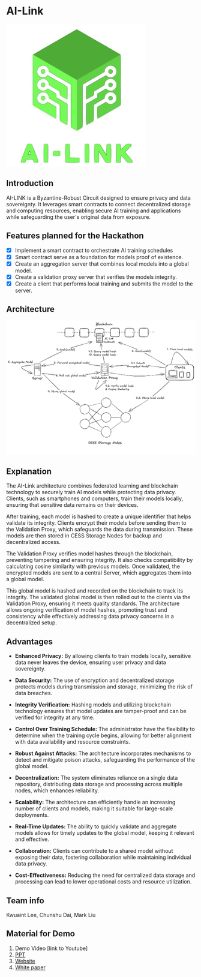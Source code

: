 # AI-Link

![logo](doc/logo.png)

## Introduction
AI-LINK is a Byzantine-Robust Circuit designed to ensure privacy and data sovereignty. It leverages smart contracts to connect decentralized storage and computing resources, enabling secure AI training and applications while safeguarding the user's original data from exposure.

## Features planned for the Hackathon

- [x] Implement a smart contract to orchestrate AI training schedules 
- [X] Smart contract serve as a foundation for models proof of existence.
- [x] Create an aggregation server that combines local models into a global model.
- [x] Create a validation proxy server that verifies the models integrity.
- [x] Create a client that performs local training and submits the model to the server.

## Architecture
![Architecture](doc/AI-Link_Hackathon.png)

## Explanation
The AI-Link architecture combines federated learning and blockchain technology to securely train AI models while protecting data privacy. Clients, such as smartphones and computers, train their models locally, ensuring that sensitive data remains on their devices.

After training, each model is hashed to create a unique identifier that helps validate its integrity. Clients encrypt their models before sending them to the Validation Proxy, which safeguards the data during transmission. These models are then stored in CESS Storage Nodes for backup and decentralized access.

The Validation Proxy verifies model hashes through the blockchain, preventing tampering and ensuring integrity. It also checks compatibility by calculating cosine similarity with previous models. Once validated, the encrypted models are sent to a central Server, which aggregates them into a global model.

This global model is hashed and recorded on the blockchain to track its integrity. The validated global model is then rolled out to the clients via the Validation Proxy, ensuring it meets quality standards. The architecture allows ongoing verification of model hashes, promoting trust and consistency while effectively addressing data privacy concerns in a decentralized setup.

## Advantages
- **Enhanced Privacy:** By allowing clients to train models locally, sensitive data never leaves the device, ensuring user privacy and data sovereignty.

- **Data Security:** The use of encryption and decentralized storage protects models during transmission and storage, minimizing the risk of data breaches.

- **Integrity Verification:** Hashing models and utilizing blockchain technology ensures that model updates are tamper-proof and can be verified for integrity at any time.
  
- **Control Over Training Schedule:** The administrator have the flexibility to determine when the training cycle begins, allowing for better alignment with data availability and resource constraints.

- **Robust Against Attacks:** The architecture incorporates mechanisms to detect and mitigate poison attacks, safeguarding the performance of the global model.

- **Decentralization:** The system eliminates reliance on a single data repository, distributing data storage and processing across multiple nodes, which enhances reliability.

- **Scalability:** The architecture can efficiently handle an increasing number of clients and models, making it suitable for large-scale deployments.

- **Real-Time Updates:** The ability to quickly validate and aggregate models allows for timely updates to the global model, keeping it relevant and effective.

- **Collaboration:** Clients can contribute to a shared model without exposing their data, fostering collaboration while maintaining individual data privacy.

- **Cost-Effectiveness:** Reducing the need for centralized data storage and processing can lead to lower operational costs and resource utilization.

## Team info
Kwuaint Lee, Chunshu Dai, Mark Liu

## Material for Demo
1. Demo Video [link to Youtube]
2. [PPT](https://docs.google.com/presentation/d/1EbokU6l0DUOa4j9J2_cC8p8TWP2Qci96s1w2Mj8Z_7E/edit?usp=sharing)
3. [Website](https://chunshudai2001.wixsite.com/ai-link)
4. [White paper](https://docs.google.com/document/d/1gH5mu9Vj2SpWoAR_g7PFqo9eIwVKlUS3uKzMJIPMt9Q/edit?usp=sharing)
